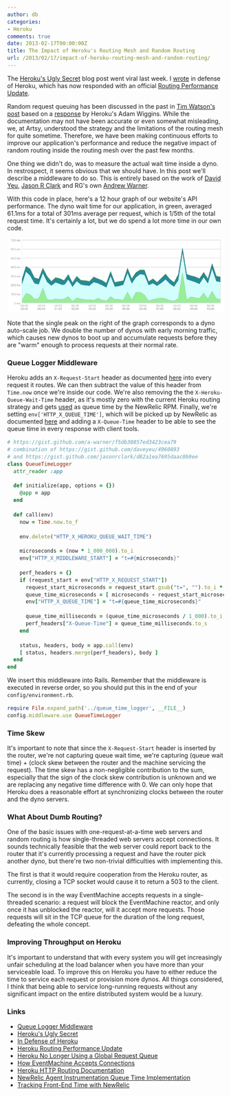 ```yaml
---
author: db
categories:
- Heroku
comments: true
date: 2013-02-17T00:00:00Z
title: The Impact of Heroku's Routing Mesh and Random Routing
url: /2013/02/17/impact-of-heroku-routing-mesh-and-random-routing/
---
```


The [Heroku's Ugly Secret](http://rapgenius.com/James-somers-herokus-ugly-secret-lyrics) blog post went viral last week. I [wrote](http://code.dblock.org/in-defense-of-heroku) in defense of Heroku, which has now responded with an official [Routing Performance Update](https://blog.heroku.com/archives/2013/2/16/routing_performance_update/).

Random request queuing has been discussed in the past in [Tim Watson's post](http://tiwatson.com/blog/2011-2-17-heroku-no-longer-using-a-global-request-queue) based on a [response](https://groups.google.com/forum/?fromgroups=#!msg/heroku/8eOosLC5nrw/Xy2j7GapebIJ) by Heroku's Adam Wiggins. While the documentation may not have been accurate or even somewhat misleading, we, at Artsy, understood the strategy and the limitations of the routing mesh for quite sometime. Therefore, we have been making continuous efforts to improve our application's performance and reduce the negative impact of random routing inside the routing mesh over the past few months.

One thing we didn't do, was to measure the actual wait time inside a dyno. In restrospect, it seems obvious that we should have. In this post we'll describe a middleware to do so. This is entirely based on the work of [David Yeu](https://gist.github.com/daveyeu/4960893), [Jason R Clark](https://gist.github.com/jasonrclark/d82a1ea7695daac0b9ee) and RG's own [Andrew Warner](https://gist.github.com/a-warner/f5db30857ed3423cea79).

With this code in place, here's a 12 hour graph of our website's API performance. The dyno wait time for our application, in green, averaged 61.1ms for a total of 301ms average per request, which is 1/5th of the total request time. It's certainly a lot, but we do spend a lot more time in our own code.

<img src="/images/2013-02-17-impact-of-heroku-routing-mesh-and-random-routing/newrelic-12-hours.png">

Note that the single peak on the right of the graph corresponds to a dyno auto-scale job. We double the number of dynos with early morning traffic, which causes new dynos to boot up and accumulate requests before they are "warm" enough to process requests at their normal rate.

<!--more-->

### Queue Logger Middleware

Heroku adds an `X-Request-Start` header as documented [here](https://devcenter.heroku.com/articles/http-routing) into every request it routes. We can then subtract the value of this header from `Time.now` once we're inside our code. We're also removing the the `X-Heroku-Queue-Wait-Time` header, as it's mostly zero with the current Heroku routing strategy and gets [used](https://github.com/newrelic/rpm/blame/master/lib/new_relic/agent/instrumentation/queue_time.rb#L90) as queue time by the NewRelic RPM. Finally, we're setting `env['HTTP_X_QUEUE_TIME']`, which will be picked up by NewRelic as documented [here](https://newrelic.com/docs/features/tracking-front-end-time) and adding a `X-Queue-Time` header to be able to see the queue time in every response with client tools.

```ruby config/queue_time_logger.rb
# https://gist.github.com/a-warner/f5db30857ed3423cea79
# combination of https://gist.github.com/daveyeu/4960893
# and https://gist.github.com/jasonrclark/d82a1ea7695daac0b9ee
class QueueTimeLogger
  attr_reader :app

  def initialize(app, options = {})
    @app = app
  end

  def call(env)
    now = Time.now.to_f

    env.delete("HTTP_X_HEROKU_QUEUE_WAIT_TIME")

    microseconds = (now * 1_000_000).to_i
    env["HTTP_X_MIDDLEWARE_START"] = "t=#{microseconds}"

    perf_headers = {}
    if (request_start = env["HTTP_X_REQUEST_START"])
      request_start_microseconds = request_start.gsub("t=", "").to_i * 1_000
      queue_time_microseconds = [ microseconds - request_start_microseconds, 0 ].max
      env["HTTP_X_QUEUE_TIME"] = "t=#{queue_time_microseconds}"

      queue_time_milliseconds = (queue_time_microseconds / 1_000).to_i
      perf_headers["X-Queue-Time"] = queue_time_milliseconds.to_s
    end

    status, headers, body = app.call(env)
    [ status, headers.merge(perf_headers), body ]
  end
end
```

We insert this middleware into Rails. Remember that the middleware is executed in reverse order, so you should put this in the end of your `config/environment.rb`.

```ruby config/environment.rb
require File.expand_path('../queue_time_logger', __FILE__)
config.middleware.use QueueTimeLogger
```

### Time Skew

It's important to note that since the `X-Request-Start` header is inserted by the router, we're not capturing queue wait time, we're capturing (queue wait time) + (clock skew between the router and the machine servicing the request). The time skew has a non-negligible contribution to the sum, especially that the sign of the clock skew contribution is unknown and we are replacing any negative time difference with 0. We can only hope that Heroku does a reasonable effort at synchronizing clocks between the router and the dyno servers.

### What About Dumb Routing?

One of the basic issues with one-request-at-a-time web servers and random routing is how single-threaded web servers accept connections. It sounds technically feasible that the web server could report back to the router that it's currently processing a request and have the router pick another dyno, but there're two non-trivial difficulties with implementing this.

The first is that it would require cooperation from the Heroku router, as currently, closing a TCP socket would cause it to return a 503 to the client.

The second is in the way EventMachine accepts requests in a single-threaded scenario: a request will block the EventMachine reactor, and only once it has unblocked the reactor, will it accept more requests. Those requests will sit in the TCP queue for the duration of the long request, defeating the whole concept.

### Improving Throughput on Heroku

It's important to understand that with every system you will get increasingly unfair scheduling at the load balancer when you have more than your serviceable load. To improve this on Heroku you have to either reduce the time to service each request or provision more dynos. All things considered, I think that being able to service long-running requests without any significant impact on the entire distributed system would be a luxury.

### Links

* [Queue Logger Middleware](https://gist.github.com/a-warner/f5db30857ed3423cea79)
* [Heroku's Ugly Secret](http://rapgenius.com/James-somers-herokus-ugly-secret-lyrics)
* [In Defense of Heroku](http://code.dblock.org/in-defense-of-heroku)
* [Heroku Routing Performance Update](https://blog.heroku.com/archives/2013/2/16/routing_performance_update)
* [Heroku No Longer Using a Global Request Queue](http://tiwatson.com/blog/2011-2-17-heroku-no-longer-using-a-global-request-queue)
* [How EventMachine Accepts Connections](https://groups.google.com/d/msg/thin-ruby/7p5BHt5j7M4/GnRyUP0VTzgJ)
* [Heroku HTTP Routing Documentation](https://devcenter.heroku.com/articles/http-routing)
* [NewRelic Agent Instrumentation Queue Time Implementation](https://github.com/newrelic/rpm/blame/master/lib/new_relic/agent/instrumentation/queue_time.rb#L90)
* [Tracking Front-End Time with NewRelic](https://newrelic.com/docs/features/tracking-front-end-time)
